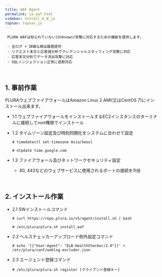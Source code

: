 ```yaml
---
title: WAF Agent
permalink: ja_waf.html
sidebar: Install_A_W_ja
topnav: topnav_ja
---
```

     
     PLURA WAFは知られていない(Unknown)攻撃に対応するための機能を提供します。

     - 全ログ + 詳細な検出履歴提供 
     - リクエスト本文と応答値分析でクレデンシャルスタッフィング攻撃に対応 
     - 応答本文分析でデータ流出攻撃に対応 
     - SQLインジェクション正常に遮断対応 

<br />

## 1. 事前作業

PLURAウェブファイアウォールはAmazon Linux 2 AMI(又はCentOS 7)にインストール出来ます。

  - 1.1 ウェブファイアウォールをインストールするEC2インスタンスのターミナルに接続してroot権限でインストール
  - 1.2 タイムゾーン設定及び時刻同期化をシステムに合わせて設定

     `# timedatectl set-timezone Asia/Seoul`

     `# ntpdate time.google.com`

  - 1.3 ファイアウォール及びネットワークセキュリティ設定 

     - 80, 443などのウェブサービスに使用されるポートの接続を허용

<br />

## 2. インストール作業

  - 2.1 SWインストールコマンド

     `# curl https://repo.plura.io/v5/agent/install.sh | bash`

     `# /etc/plura/plura.sh install_waf`

  - 2.2 ヘルスチェッカーアップロード例外設定コマンド

     `# echo '[{"User-Agent": "ELB-HealthChecker/2.0"}]' > /etc/plura/conf/weblog-excluder.json`

  - 2.3 エージェント登録コマンド

     `# /etc/plura/plura.sh register [クライアント登録キー]`


